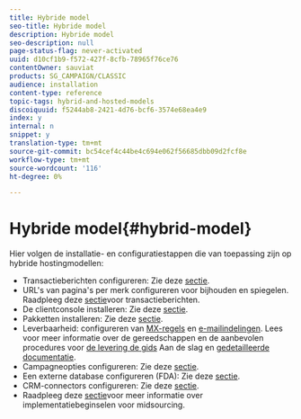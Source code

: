 ```yaml
---
title: Hybride model
seo-title: Hybride model
description: Hybride model
seo-description: null
page-status-flag: never-activated
uuid: d10cf1b9-f572-427f-8cfb-78965f76ce76
contentOwner: sauviat
products: SG_CAMPAIGN/CLASSIC
audience: installation
content-type: reference
topic-tags: hybrid-and-hosted-models
discoiquuid: f5244ab8-2421-4d76-bcf6-3574e68ea4e9
index: y
internal: n
snippet: y
translation-type: tm+mt
source-git-commit: bc54cef4c44be4c694e062f56685dbb09d2fcf8e
workflow-type: tm+mt
source-wordcount: '116'
ht-degree: 0%

---
```



# Hybride model{#hybrid-model}

Hier volgen de installatie- en configuratiestappen die van toepassing zijn op hybride hostingmodellen:

* Transactieberichten configureren: Zie deze [sectie](../../message-center/using/transactional-messaging-architecture.md).
* URL&#39;s van pagina&#39;s per merk configureren voor bijhouden en spiegelen. Raadpleeg deze [sectie](../../message-center/using/configuring-multibranding.md)voor transactieberichten.
* De clientconsole installeren: Zie deze [sectie](../../installation/using/installing-the-client-console.md).
* Pakketten installeren: Zie deze [sectie](../../installation/using/installing-campaign-standard-packages.md).
* Leverbaarheid: configureren van [MX-regels](../../installation/using/email-deliverability.md#mx-configuration) en [e-mailindelingen](../../installation/using/email-deliverability.md#managing-email-formats). Lees voor meer informatie over de gereedschappen en de aanbevolen procedures voor [de levering de gids](../../delivery/using/deliverability-key-points.md) Aan de slag en [gedetailleerde documentatie](../../delivery/using/about-deliverability.md).
* Campagneopties configureren: Zie deze [sectie](../../installation/using/configuring-campaign-options.md).
* Een externe database configureren (FDA): Zie deze [sectie](../../platform/using/about-fda.md).
* CRM-connectors configureren: Zie deze [sectie](../../platform/using/crm-connectors.md).
* Raadpleeg deze [sectie](../../installation/using/mid-sourcing-deployment.md)voor meer informatie over implementatiebeginselen voor midsourcing.

